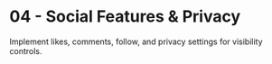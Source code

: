 # 04 - Social Features & Privacy

Implement likes, comments, follow, and privacy settings for visibility controls.
